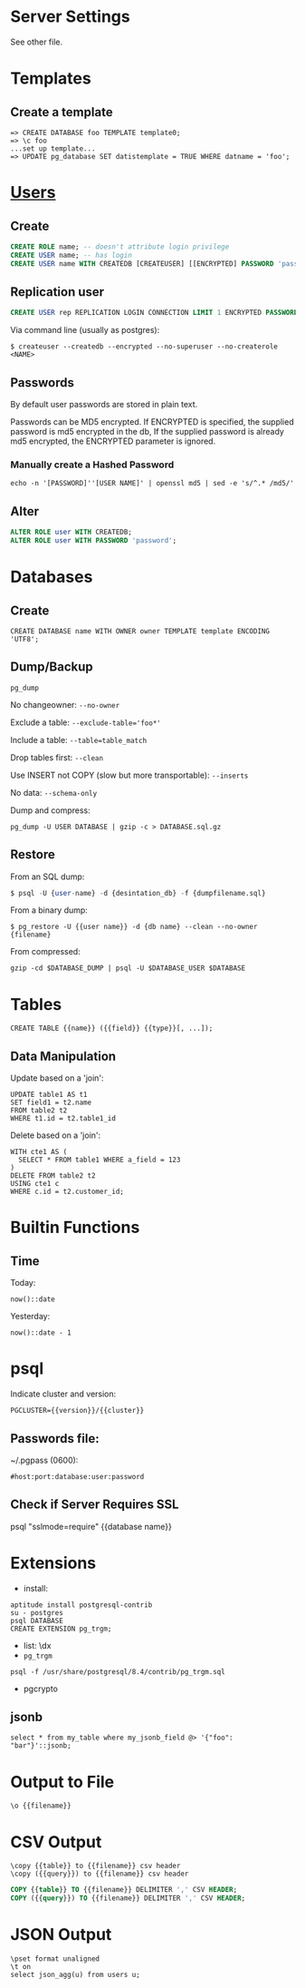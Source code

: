 # Server Settings

See other file.

# Templates

## Create a template

```
=> CREATE DATABASE foo TEMPLATE template0;
=> \c foo
...set up template...
=> UPDATE pg_database SET datistemplate = TRUE WHERE datname = 'foo';
```

# [Users][pg-roles]

## Create

```sql
CREATE ROLE name; -- doesn't attribute login privilege
CREATE USER name; -- has login
CREATE USER name WITH CREATEDB [CREATEUSER] [[ENCRYPTED] PASSWORD 'password'];
```

## Replication user

```sql
CREATE USER rep REPLICATION LOGIN CONNECTION LIMIT 1 ENCRYPTED PASSWORD 'yourpassword';
```

Via command line (usually as postgres):

```shell
$ createuser --createdb --encrypted --no-superuser --no-createrole <NAME>
```

## Passwords

By default user passwords are stored in plain text.

Passwords can be MD5 encrypted.
If ENCRYPTED is specified, the supplied password is md5 encrypted in the db,
If the supplied password is already md5 encrypted, the ENCRYPTED parameter is ignored.

### Manually create a Hashed Password

```
echo -n '[PASSWORD]''[USER NAME]' | openssl md5 | sed -e 's/^.* /md5/'
```

## Alter

```sql
ALTER ROLE user WITH CREATEDB;
ALTER ROLE user WITH PASSWORD 'password';
```

[pg-roles]: http://www.postgresql.org/docs/current/static/database-roles.html

# Databases

## Create

```
CREATE DATABASE name WITH OWNER owner TEMPLATE template ENCODING 'UTF8';
```

## Dump/Backup

`pg_dump`

No changeowner:
`--no-owner`

Exclude a table:
`--exclude-table='foo*'`

Include a table:
`--table=table_match`

Drop tables first:
`--clean`

Use INSERT not COPY (slow but more transportable):
`--inserts`

No data:
`--schema-only`

Dump and compress:

```
pg_dump -U USER DATABASE | gzip -c > DATABASE.sql.gz
```

## Restore

From an SQL dump:

```sql
$ psql -U {user-name} -d {desintation_db} -f {dumpfilename.sql}
```

From a binary dump:

```shell
$ pg_restore -U {{user name}} -d {db name} --clean --no-owner {filename}
```

From compressed:

```
gzip -cd $DATABASE_DUMP | psql -U $DATABASE_USER $DATABASE
```

# Tables

```
CREATE TABLE {{name}} ({{field}} {{type}}[, ...]);
```

## Data Manipulation

Update based on a 'join':

```
UPDATE table1 AS t1
SET field1 = t2.name
FROM table2 t2
WHERE t1.id = t2.table1_id
```

Delete based on a 'join':

```
WITH cte1 AS (
  SELECT * FROM table1 WHERE a_field = 123
)
DELETE FROM table2 t2
USING cte1 c
WHERE c.id = t2.customer_id;
```

# Builtin Functions

## Time

Today:
```
now()::date
```

Yesterday:
```
now()::date - 1
```

# psql

Indicate cluster and version:
```
PGCLUSTER={{version}}/{{cluster}}
```

## Passwords file:

~/.pgpass (0600):

```
#host:port:database:user:password
```

## Check if Server Requires SSL

psql "sslmode=require" {{database name}}

# Extensions

* install:
```
aptitude install postgresql-contrib
su - postgres
psql DATABASE
CREATE EXTENSION pg_trgm;
```

* list: \dx
* `pg_trgm`

```
psql -f /usr/share/postgresql/8.4/contrib/pg_trgm.sql
```

* pgcrypto

## jsonb

```
select * from my_table where my_jsonb_field @> '{"foo": "bar"}'::jsonb;
```

# Output to File

```psql
\o {{filename}}
```

# CSV Output

```psql
\copy {{table}} to {{filename}} csv header
\copy ({{query}}) to {{filename}} csv header
```

```sql
COPY {{table}} TO {{filename}} DELIMITER ',' CSV HEADER;
COPY ({{query}}) TO {{filename}} DELIMITER ',' CSV HEADER;
```

# JSON Output

```psql
\pset format unaligned
\t on
select json_agg(u) from users u;
```
